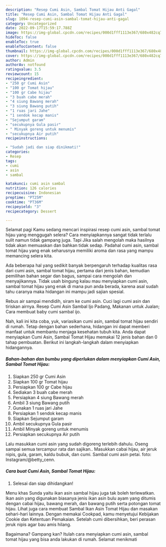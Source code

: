 ```yaml
---
description: "Resep Cumi Asin, Sambal Tomat Hijau Anti Gagal"
title: "Resep Cumi Asin, Sambal Tomat Hijau Anti Gagal"
slug: 1094-resep-cumi-asin-sambal-tomat-hijau-anti-gagal
category: Uncategorized
date: 2022-09-17T15:59:17.788Z
image: https://img-global.cpcdn.com/recipes/000d1fff1113e367/680x482cq70/cumi-asin-sambal-tomat-hijau-foto-resep-utama.jpg
hideToc: false
enableToc: true
enableTocContent: false
thumbnail: https://img-global.cpcdn.com/recipes/000d1fff1113e367/680x482cq70/cumi-asin-sambal-tomat-hijau-foto-resep-utama.jpg
cover: https://img-global.cpcdn.com/recipes/000d1fff1113e367/680x482cq70/cumi-asin-sambal-tomat-hijau-foto-resep-utama.jpg
author: Admin
authorAv: notfound
ratingvalue: 3.5
reviewcount: 15
recipeingredient:
- "250 gr Cumi Asin"
- "100 gr Tomat hijau"
- "100 gr Cabe hijau"
- "3 buah cabe merah"
- "4 siung Bawang merah"
- "3 siung Bawang putih"
- "1 ruas jari Jahe"
- "1 sendok kecap manis"
- "Sejumput garam"
- "secukupnya Gula pasir"
- " Minyak goreng untuk menumis"
- "secukupnya Air putih"
recipeinstructions:

- "Sudah jadi dan siap dinikmati!"
categories:
- Resep
tags:
- cumi
- asin
- sambal

katakunci: cumi asin sambal 
nutrition: 126 calories
recipecuisine: Indonesian
preptime: "PT25M"
cooktime: "PT36M"
recipeyield: "3"
recipecategory: Dessert

---
```



Selamat pagi Kamu sedang mencari inspirasi resep cumi asin, sambal tomat hijau yang menggugah selera? Cara menyiapkannya sangat tidak terlalu sulit namun tidak gampang juga. Tapi Jika salah mengolah maka hasilnya tidak akan memuaskan dan bahkan tidak sedap. Padahal cumi asin, sambal tomat hijau yang enak seharusnya memiliki aroma dan rasa yang mampu memancing selera kita.


Ada beberapa hal yang sedikit banyak berpengaruh terhadap kualitas rasa dari cumi asin, sambal tomat hijau, pertama dari jenis bahan, kemudian pemilihan bahan segar dan bagus, sampai cara mengolah dan menyajikannya. Tidak usah bingung kalau mau menyiapkan cumi asin, sambal tomat hijau yang enak di mana pun anda berada, karena asal sudah tahu caranya maka hidangan ini mampu jadi sajian spesial.

Rebus air sampai mendidih, siram ke cumi asin. Cuci lagi cumi asin dan tiriskan airnya. Resep Cumi Asin Sambal Ijo Padang, Makanan untuk Jualan; Cara membuat baby cumi sambal ijo.


Nah, kali ini kita coba, yuk, variasikan cumi asin, sambal tomat hijau sendiri di rumah. Tetap dengan bahan sederhana, hidangan ini dapat memberi manfaat untuk membantu menjaga kesehatan tubuh kita. Anda dapat menyiapkan Cumi Asin, Sambal Tomat Hijau memakai 12 jenis bahan dan 0 tahap pembuatan. Berikut ini langkah-langkah dalam menyiapkan hidangannya.

<!--inarticleads1-->

##### Bahan-bahan dan bumbu yang diperlukan dalam menyiapkan Cumi Asin, Sambal Tomat Hijau:

1. Siapkan 250 gr Cumi Asin
1. Siapkan 100 gr Tomat hijau
1. Persiapkan 100 gr Cabe hijau
1. Sediakan 3 buah cabe merah
1. Persiapkan 4 siung Bawang merah
1. Ambil 3 siung Bawang putih
1. Gunakan 1 ruas jari Jahe
1. Persiapkan 1 sendok kecap manis
1. Siapkan Sejumput garam
1. Ambil secukupnya Gula pasir
1. Ambil  Minyak goreng untuk menumis
1. Persiapkan secukupnya Air putih


Lalu masukkan cumi asin yang sudah digoreng terlebih dahulu. Oseng sampai semua tercampur rata dan sajikan.. Masukkan cabai hijau, air jeruk nipis, gula, garam, kaldu bubuk, dan cumi. Sambal cumi asin petai. foto: Instagram/@betty_cenn. 

<!--inarticleads2-->

##### Cara buat Cumi Asin, Sambal Tomat Hijau:


1. Selesai dan siap dihidangkan!

Menu khas Sunda yaitu ikan asin sambal hijau juga tak boleh terlewatkan. Ikan asin yang digunakan biasanya jenis ikan asin bulu ayam yang ditumis dengan cabai hijau, bawang merah, dan bawang putih serta potongan tomat hijau. Lihat juga cara membuat Sambal Ikan Asin Tomat Hijau dan masakan sehari-hari lainnya. Dengan memakai Cookpad, kamu menyetujui Kebijakan Cookie dan Ketentuan Pemakaian. Setelah cumi dibersihkan, beri perasan jeruk nipis agar bau amis hilang. 

Bagaimana? Gampang kan? Itulah cara menyiapkan cumi asin, sambal tomat hijau yang bisa anda lakukan di rumah. Selamat menikmati
